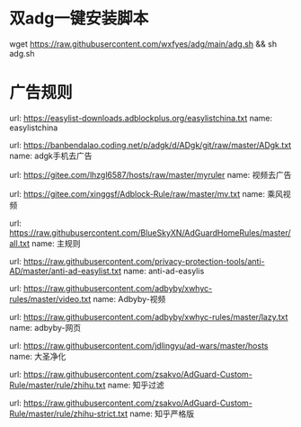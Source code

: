 # 双adg一键安装脚本
wget https://raw.githubusercontent.com/wxfyes/adg/main/adg.sh && sh adg.sh  
# 广告规则
  url: https://easylist-downloads.adblockplus.org/easylistchina.txt
  name: easylistchina

  url: https://banbendalao.coding.net/p/adgk/d/ADgk/git/raw/master/ADgk.txt
  name: adgk手机去广告


 url: https://gitee.com/lhzgl6587/hosts/raw/master/myruler
  name: 视频去广告

  url: https://gitee.com/xinggsf/Adblock-Rule/raw/master/mv.txt
  name: 乘风视频

  url: https://raw.githubusercontent.com/BlueSkyXN/AdGuardHomeRules/master/all.txt
  name: 主规则

  url: https://raw.githubusercontent.com/privacy-protection-tools/anti-AD/master/anti-ad-easylist.txt
  name: anti-ad-easylis

  url: https://raw.githubusercontent.com/adbyby/xwhyc-rules/master/video.txt
  name: Adbyby-视频

  url: https://raw.githubusercontent.com/adbyby/xwhyc-rules/master/lazy.txt
  name: adbyby-网页

  url: https://raw.githubusercontent.com/jdlingyu/ad-wars/master/hosts
  name: 大圣净化

  url: https://raw.githubusercontent.com/zsakvo/AdGuard-Custom-Rule/master/rule/zhihu.txt
  name: 知乎过滤

  url: https://raw.githubusercontent.com/zsakvo/AdGuard-Custom-Rule/master/rule/zhihu-strict.txt
  name: 知乎严格版

